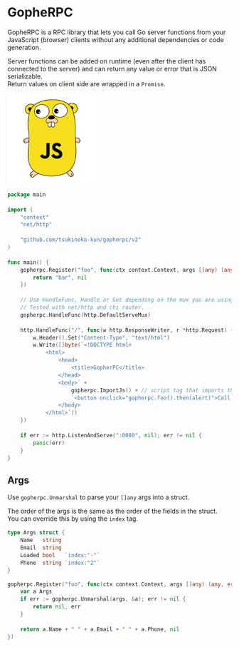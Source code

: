 # GopheRPC

GopheRPC is a RPC library that lets you call Go server functions from your JavaScript (browser) clients without any additional dependencies or code generation.

Server functions can be added on runtime (even after the client has connected to the server) and can return any value or error that is JSON serializable.  
Return values on client side are wrapped in a `Promise`.

<img src="gopherpc.svg" width="200">

```go
package main

import (
	"context"
	"net/http"

	"github.com/tsukinoko-kun/gopherpc/v2"
)

func main() {
	gopherpc.Register("foo", func(ctx context.Context, args []any) (any, error) {
		return "bar", nil
	})

	// Use HandleFunc, Handle or Get depending on the mux you are using.
	// Tested with net/http and chi router.
	gopherpc.HandleFunc(http.DefaultServeMux)

	http.HandleFunc("/", func(w http.ResponseWriter, r *http.Request) {
		w.Header().Set("Content-Type", "text/html")
		w.Write([]byte(`<!DOCTYPE html>
			<html>
				<head>
					<title>GopherPC</title>
				</head>
				<body>` +
					gopherpc.ImportJs() + // script tag that imports the gopherpc.js runtime
					`<button onclick="gopherpc.foo().then(alert)">Call foo</button>
				</body>
			</html>`))
	})

	if err := http.ListenAndServe(":8080", nil); err != nil {
		panic(err)
	}
}
```

## Args

Use `gopherpc.Unmarshal` to parse your `[]any` args into a struct.

The order of the args is the same as the order of the fields in the struct.  
You can override this by using the `index` tag.

```go
type Args struct {
	Name   string
	Email  string
	Loaded bool   `index:"-"`
	Phone  string `index:"2"`
}
```

```go
gopherpc.Register("foo", func(ctx context.Context, args []any) (any, error) {
	var a Args
	if err := gopherpc.Unmarshal(args, &a); err != nil {
		return nil, err
	}

	return a.Name + " " + a.Email + " " + a.Phone, nil
})
```
